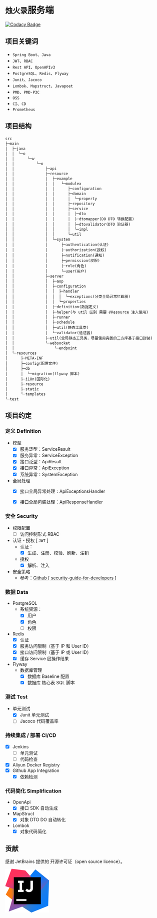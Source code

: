 # `烛火录`服务端

[![Codacy Badge](https://api.codacy.com/project/badge/Grade/8b32af3afdc44f8fa75c71ccd16cd335)](https://app.codacy.com/manual/o-w-o/dot?utm_source=github.com&utm_medium=referral&utm_content=o-w-o/dot&utm_campaign=Badge_Grade_Dashboard)

## 项目关键词
- `Spring Boot`、`Java`
- `JWT`、`RBAC`
- `Rest API`、`OpenAPIv3`
- `PostgreSQL`、`Redis`、`Flyway`
- `Junit`、`Jacoco`
- `Lombok`、`Mapstruct`、`Javapoet`
- `PMD`、`PMD-P3C`
- `OSS`
- `CI`、`CD`
- `Prometheus`

## 项目结构
```
src
├─main
│  ├─java
│  │  └─o
│  │      └─w
│  │          └─o
│  │              ├─api
│  │              ├─resource
│  │              │  ├─example
│  │              │  │   └─modulex
│  │              │  │      ├─configuration
│  │              │  │      ├─domain
│  │              │  │      │  └─property
│  │              │  │      ├─repository
│  │              │  │      ├─service
│  │              │  │      │  ├─dto
│  │              │  │      │  ├─dtomapper(DO DTO 转换配置)
│  │              │  │      │  ├─dtovalidator(DTO 验证器)
│  │              │  │      │  └─impl
│  │              │  │      └─util
│  │              │  └─system
│  │              │      ├─authentication(认证)
│  │              │      ├─authorization(授权)
│  │              │      ├─notification(通知)
│  │              │      ├─permission(权限)
│  │              │      ├─role(角色)
│  │              │      └─user(用户)
│  │              ├─server
│  │              │  ├─aop
│  │              │  ├─configuration
│  │              │  │  ├─handler
│  │              │  │  │  └─exceptions(分类全局异常拦截器)
│  │              │  │  └─properties
│  │              │  ├─definition(数据定义)
│  │              │  ├─helper(与 util 区别 需要 @Resource 注入使用)
│  │              │  ├─runner
│  │              │  ├─schedule
│  │              │  ├─util(静态工具类)
│  │              │  └─validator(验证器)
│  │              ├─util(全局静态工具类，尽量使用完善的三方库基于接口封装)
│  │              └─websocket
│  │                  └─endpoint
│  └─resources
│      ├─META-INF
│      ├─config(配置文件)
│      ├─db
│      │  └─migration(flyway 脚本)
│      ├─i18n(国际化)
│      ├─resource
│      ├─static
│      └─templates
└─test
```

## 项目约定

### 定义 Definition

- 模型
  - [x] 服务泛型：ServiceResult
  - [x] 服务异常：ServiceException
  - [x] 接口泛型：ApiResult
  - [x] 接口异常：ApiException
  - [x] 系统异常：SystemException
  
- 全局处理
  - [x] 接口全局异常处理：ApiExceptionsHandler
  - [x] 接口全局包装处理：ApiResponseHandler


### 安全 Security

- 权限配置
  - [ ] 访问控制形式 RBAC
  
- 认证 - 授权 [ `JWT` ]
  - 认证：
    - [x] 生成、注册、校验、刷新、注销
  - 授权
    - [x] 解析、注入

- 安全策略
  - 参考：[Github [ security-guide-for-developers ]](https://github.com/FallibleInc/security-guide-for-developers)

### 数据 Data

- PostgreSQL
  - 系统资源：
    - [x] 用户
    - [x] 角色
    - [ ] 权限
    
- Redis
  - [x] 认证
  - [x] 服务访问限制（基于 IP 和 User ID）
  - [x] 接口访问限制（基于 IP 或 User ID）
  - [x] 缓存 Service 层操作结果
  
- Flyway
  - 数据库管理
    - [x] 数据库 Baseline 配置
    - [x] 数据库 核心表 SQL 脚本

### 测试 Test

- 单元测试
  - [x] Junit 单元测试
  - [ ] Jacoco 代码覆盖率

### 持续集成 / 部署 CI/CD

- [x] Jenkins
  - [ ] 单元测试
  - [ ] 代码检查
- [x] Aliyun Docker Registry
- [x] Github App Integration
  - [x] 依赖检测

### 代码简化 Simplification

- OpenApi
  - [x] 接口 SDK 自动生成
- MapStruct
  - [x] 对象 DTO DO 自动转化
- Lombok
  - [x] 对象代码简化

## 贡献

感谢 JetBrains 提供的 开源许可证（open source licence）。

![Jetbrains logo](resource/jetbrains-idea.svg)
